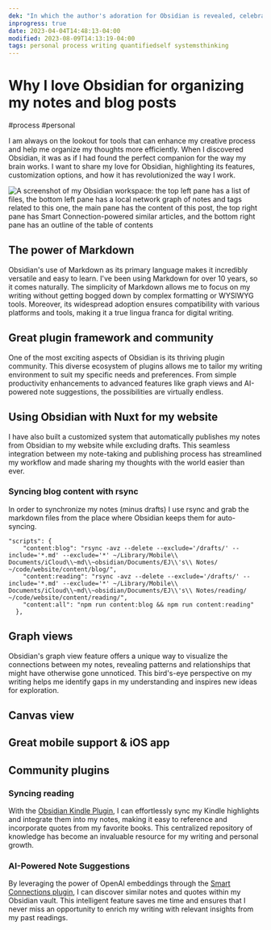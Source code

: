 ```yaml
---
dek: "In which the author's adoration for Obsidian is revealed, celebrating its versatility, customizability, and ingenuity in organizing the written word"
inprogress: true
date: 2023-04-04T14:48:13-04:00
modified: 2023-08-09T14:13:19-04:00
tags: personal process writing quantifiedself systemsthinking
---
```


# Why I love Obsidian for organizing my notes and blog posts

#process #personal 

I am always on the lookout for tools that can enhance my creative process and help me organize my thoughts more efficiently. When I discovered Obsidian, it was as if I had found the perfect companion for the way my brain works. I want to share my love for Obsidian, highlighting its features, customization options, and how it has revolutionized the way I work.

![A screenshot of my Obsidian workspace: the top left pane has a list of files, the bottom left pane has a local network graph of notes and tags related to this one, the main pane has the content of this post, the top right pane has Smart Connection-powered similar articles, and the bottom right pane has an outline of the table of contents](Screenshot%202023-04-04%20at%202.44.48%20PM.png)

## The power of Markdown

Obsidian's use of Markdown as its primary language makes it incredibly versatile and easy to learn. I've been using Markdown for over 10 years, so it comes naturally. The simplicity of Markdown allows me to focus on my writing without getting bogged down by complex formatting or WYSIWYG tools. Moreover, its widespread adoption ensures compatibility with various platforms and tools, making it a true lingua franca for digital writing.

## Great plugin framework and community

One of the most exciting aspects of Obsidian is its thriving plugin community. This diverse ecosystem of plugins allows me to tailor my writing environment to suit my specific needs and preferences. From simple productivity enhancements to advanced features like graph views and AI-powered note suggestions, the possibilities are virtually endless.

## Using Obsidian with Nuxt for my website

I have also built a customized system that automatically publishes my notes from Obsidian to my website while excluding drafts. This seamless integration between my note-taking and publishing process has streamlined my workflow and made sharing my thoughts with the world easier than ever.

### Syncing blog content with rsync

In order to synchronize my notes (minus drafts) I use rsync and grab the markdown files from the place where Obsidian keeps them for auto-syncing.

```js[package.json]
"scripts": {
    "content:blog": "rsync -avz --delete --exclude='/drafts/' --include='*.md' --exclude='*' ~/Library/Mobile\\ Documents/iCloud\\~md\\~obsidian/Documents/EJ\\'s\\ Notes/ ~/code/website/content/blog/",
    "content:reading": "rsync -avz --delete --exclude='/drafts/' --include='*.md' --exclude='*' ~/Library/Mobile\\ Documents/iCloud\\~md\\~obsidian/Documents/EJ\\'s\\ Notes/reading/ ~/code/website/content/reading/",
    "content:all": "npm run content:blog && npm run content:reading"
  },
```

## Graph views

Obsidian's graph view feature offers a unique way to visualize the connections between my notes, revealing patterns and relationships that might have otherwise gone unnoticed. This bird's-eye perspective on my writing helps me identify gaps in my understanding and inspires new ideas for exploration.

## Canvas view

## Great mobile support & iOS app

## Community plugins
### Syncing reading

With the [Obsidian Kindle Plugin](https://github.com/hadynz/obsidian-kindle-plugin), I can effortlessly sync my Kindle highlights and integrate them into my notes, making it easy to reference and incorporate quotes from my favorite books. This centralized repository of knowledge has become an invaluable resource for my writing and personal growth.

### AI-Powered Note Suggestions

By leveraging the power of OpenAI embeddings through the [Smart Connections plugin](https://github.com/brianpetro/obsidian-smart-connections), I can discover similar notes and quotes within my Obsidian vault. This intelligent feature saves me time and ensures that I never miss an opportunity to enrich my writing with relevant insights from my past readings.
